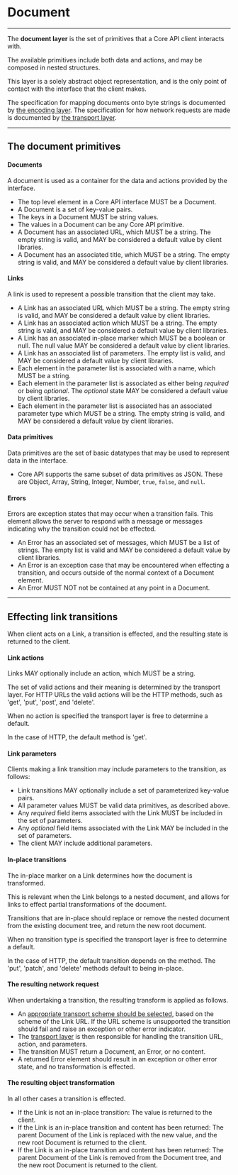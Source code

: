 # Document

---

The **document layer** is the set of primitives that a Core API client interacts with.

The available primitives include both data and actions, and may be composed in nested structures.

This layer is a solely abstract object representation, and is the only point of contact with the interface that the client makes.

The specification for mapping documents onto byte strings is documented by [the encoding layer](encoding.md). The specification for how network requests are made is documented by [the transport layer](transport.md).

---

## The document primitives

#### Documents

A document is used as a container for the data and actions provided by the interface.

* The top level element in a Core API interface MUST be a Document.
* A Document is a set of key-value pairs.
* The keys in a Document MUST be string values.
* The values in a Document can be any Core API primitive.
* A Document has an associated URL, which MUST be a string. The empty string is valid, and MAY be considered a default value by client libraries.
* A Document has an associated title, which MUST be a string. The empty string is valid, and MAY be considered a default value by client libraries.

#### Links

A link is used to represent a possible transition that the client may take.

* A Link has an associated URL which MUST be a string. The empty string is valid, and MAY be considered a default value by client libraries.
* A Link has an associated action which MUST be a string. The empty string is valid, and MAY be considered a default value by client libraries.
* A Link has an associated in-place marker which MUST be a boolean or null. The null value MAY be considered a default value by client libraries.
* A Link has an associated list of parameters. The empty list is valid, and MAY be considered a default value by client libraries.
* Each element in the parameter list is associated with a name, which MUST be a string.
* Each element in the parameter list is associated as either being *required* or being *optional*. The *optional* state MAY be considered a default value by client libraries.
* Each element in the parameter list is associated has an associated parameter type which MUST be a string. The empty string is valid, and MAY be considered a default value by client libraries.

#### Data primitives

Data primitives are the set of basic datatypes that may be used to represent data in the interface.

* Core API supports the same subset of data primitives as JSON. These are Object, Array, String, Integer, Number, `true`, `false`, and `null`.

#### Errors

Errors are exception states that may occur when a transition fails. This element allows the server to respond with a message or messages indicating why the transition could not be effected.

* An Error has an associated set of messages, which MUST be a list of strings. The empty list is valid and MAY be considered a default value by client libraries.
* An Error is an exception case that may be encountered when effecting a transition, and occurs outside of the normal context of a Document element.
* An Error MUST NOT not be contained at any point in a Document.

---

## Effecting link transitions

When client acts on a Link, a transition is effected, and the resulting state is returned to the client.

#### Link actions

Links MAY optionally include an action, which MUST be a string.

The set of valid actions and their meaning is determined by the transport layer.
For HTTP URLs the valid actions will be the HTTP methods, such as 'get', 'put', 'post', and 'delete'.

When no action is specified the transport layer is free to determine a default.

In the case of HTTP, the default method is 'get'.

#### Link parameters

Clients making a link transition may include parameters to the transition, as follows:

* Link transitions MAY optionally include a set of parameterized key-value pairs.
* All parameter values MUST be valid data primitives, as described above.
* Any *required* field items associated with the Link MUST be included in the set of parameters.
* Any *optional* field items associated with the Link MAY be included in the set of parameters.
* The client MAY include additional parameters.

#### In-place transitions

The in-place marker on a Link determines how the document is transformed.

This is relevant when the Link belongs to a nested document,
and allows for links to effect partial transformations of the document.

Transitions that are in-place should replace or remove the nested document
from the existing document tree, and return the new root document.

When no transition type is specified the transport layer is free to determine a default.

In the case of HTTP, the default transition depends on the method. The 'put',
'patch', and 'delete' methods default to being in-place.

#### The resulting network request

When undertaking a transition, the resulting transform is applied as follows.

* An [appropriate transport scheme should be selected](transport.md), based on the scheme of the Link URL. If the URL scheme is unsupported the transition should fail and raise an exception or other error indicator.
* The [transport layer](transport.md) is then responsible for handling the transition URL, action, and parameters.
* The transition MUST return a Document, an Error, or no content.
* A returned Error element should result in an exception or other error state, and no transformation is effected.

#### The resulting object transformation

In all other cases a transition is effected.

* If the Link is not an in-place transition: The value is returned to the client.
* If the Link is an in-place transition and content has been returned: The parent Document of the Link is replaced with the new value, and the new root Document is returned to the client.
* If the Link is an in-place transition and content has been returned: The parent Document of the Link is removed from the Document tree, and the new root Document is returned to the client.
